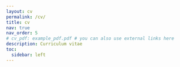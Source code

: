 ```yaml
---
layout: cv
permalink: /cv/
title: cv
nav: true
nav_order: 5
# cv_pdf: example_pdf.pdf # you can also use external links here
description: Curriculum vitae
toc:
  sidebar: left
---
```

